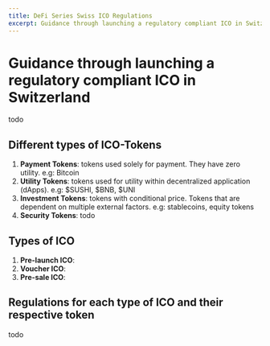 ```yaml
---
title: DeFi Series Swiss ICO Regulations
excerpt: Guidance through launching a regulatory compliant ICO in Switzerland
---
```


# Guidance through launching a regulatory compliant ICO in Switzerland

todo

## Different types of ICO-Tokens

1. **Payment Tokens**: tokens used solely for payment. They have zero utility. e.g: Bitcoin
2. **Utility Tokens**: tokens used for utility within decentralized application (dApps). e.g: $SUSHI, $BNB, $UNI
3. **Investment Tokens**: tokens with conditional price. Tokens that are dependent on multiple external factors. e.g: stablecoins, equity tokens
4. **Security Tokens**: todo

## Types of ICO

1. **Pre-launch ICO**: 
2. **Voucher ICO**:
3. **Pre-sale ICO**:

## Regulations for each type of ICO and their respective token

todo
